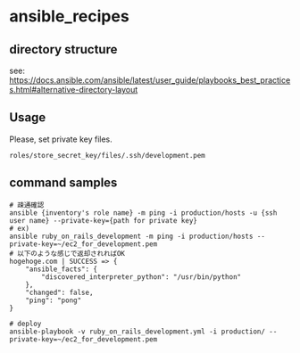 # ansible_recipes

## directory structure
see:
https://docs.ansible.com/ansible/latest/user_guide/playbooks_best_practices.html#alternative-directory-layout

## Usage
Please, set private key files.
```
roles/store_secret_key/files/.ssh/development.pem
```

## command samples
```
# 疎通確認
ansible {inventory's role name} -m ping -i production/hosts -u {ssh user name} --private-key={path for private key}
# ex)
ansible ruby_on_rails_development -m ping -i production/hosts --private-key=~/ec2_for_development.pem
# 以下のような感じで返却されればOK
hogehoge.com | SUCCESS => {
    "ansible_facts": {
        "discovered_interpreter_python": "/usr/bin/python"
    },
    "changed": false,
    "ping": "pong"
}
```

```
# deploy
ansible-playbook -v ruby_on_rails_development.yml -i production/ --private-key=~/ec2_for_development.pem
```

